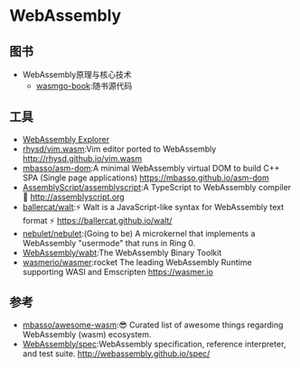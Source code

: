 # WebAssembly

## 图书

* WebAssembly原理与核心技术
  - [wasmgo-book](https://github.com/zxh0/wasmgo-book):随书源代码

## 工具

* [WebAssembly Explorer](https://mbebenita.github.io/WasmExplorer/)
* [rhysd/vim.wasm](https://github.com/rhysd/vim.wasm):Vim editor ported to WebAssembly <http://rhysd.github.io/vim.wasm>
* [mbasso/asm-dom](https://github.com/mbasso/asm-dom):A minimal WebAssembly virtual DOM to build C++ SPA (Single page applications) <https://mbasso.github.io/asm-dom>
* [AssemblyScript/assemblyscript](https://github.com/AssemblyScript/assemblyscript):A TypeScript to WebAssembly compiler 🚀 <http://assemblyscript.org>
* [ballercat/walt](https://github.com/ballercat/walt):⚡️ Walt is a JavaScript-like syntax for WebAssembly text format ⚡️ <https://ballercat.github.io/walt/>
* [nebulet/nebulet](https://github.com/nebulet/nebulet):(Going to be) A microkernel that implements a WebAssembly "usermode" that runs in Ring 0.
* [WebAssembly/wabt](https://github.com/WebAssembly/wabt):The WebAssembly Binary Toolkit
* [wasmerio/wasmer](https://github.com/wasmerio/wasmer):rocket The leading WebAssembly Runtime supporting WASI and Emscripten <https://wasmer.io>

## 参考

* [mbasso/awesome-wasm](https://github.com/mbasso/awesome-wasm):😎 Curated list of awesome things regarding WebAssembly (wasm) ecosystem.
* [WebAssembly/spec](https://github.com/WebAssembly/spec):WebAssembly specification, reference interpreter, and test suite. <http://webassembly.github.io/spec/>
